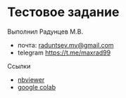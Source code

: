 # Тестовое задание

Выполнил Радунцев М.В.

- почта: raduntsev.mv@gmail.com
- telegram https://t.me/maxrad99

Ссылки
- [nbviewer](https://nbviewer.org/urls/bitbucket.org/raduntsev/ml-da/raw/32a54d97599827badea421018f11749c1bb09d2a/gb_intensive_ds/hh/task.ipynb)
- [google colab](https://colab.research.google.com/drive/1vNAYPwqkfSGlB6TKgzWe4yHlCzO28w5d?usp=sharing)